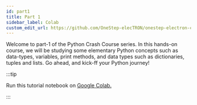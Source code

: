 ```yaml
---
id: part1
title: Part 1
sidebar_label: Colab
custom_edit_url: https://github.com/OneStep-elecTRON/onestep-electron-content
---
```


Welcome to part-1 of the Python Crash Course series. In this hands-on course, we will be studying some elementary Python concepts such as data-types, variables, print methods, and data types such as dictionaries, tuples and lists. Go ahead, and kick-ff your Python journey!

:::tip

Run this tutorial notebook on <a href='https://colab.research.google.com/drive/1HFKvs-gB7P7dwuV_Iz2mOB2pOsW2SCIG?usp=sharing'>Google Colab.</a>

:::